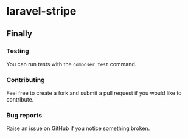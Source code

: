 # laravel-stripe


## Finally

### Testing
You can run tests with the `composer test` command.

### Contributing
Feel free to create a fork and submit a pull request if you would like to contribute.

### Bug reports
Raise an issue on GitHub if you notice something broken.